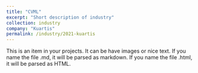 ```yaml
---
title: "CVML"
excerpt: "Short description of industry"
collection: industry
company: "Kuartis"
permalink: /industry/2021-kuartis
---
```


This is an item in your projects. It can be have images or nice text. If you name the file .md, it will be parsed as markdown. If you name the file .html, it will be parsed as HTML. 
